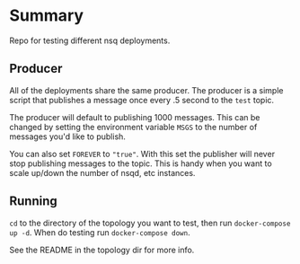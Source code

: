 # Summary
Repo for testing different nsq deployments.

## Producer
All of the deployments share the same producer. The producer is a simple script that publishes a message once every .5 second to the `test` topic.  

The producer will default to publishing 1000 messages. This can be changed by setting the environment variable `MSGS` to the number of messages you'd like to publish.  

You can also set `FOREVER` to `"true"`. With this set the publisher will never stop publishing messages to the topic. This is handy when you want to scale up/down the number of nsqd, etc instances.

## Running
`cd` to the directory of the topology you want to test, then run `docker-compose up -d`. When do testing run `docker-compose down`.  

See the README in the topology dir for more info.  